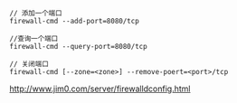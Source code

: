##
```
// 添加一个端口
firewall-cmd --add-port=8080/tcp

//查询一个端口
firewall-cmd --query-port=8080/tcp

// 关闭端口
firewall-cmd [--zone=<zone>] --remove-poert=<port>/tcp

```
http://www.jim0.com/server/firewalldconfig.html
